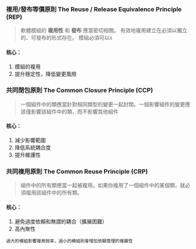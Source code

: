 ### 複用/發布等價原則 The Reuse / Release Equivalence Principle (REP)

> 軟體模組的 **複用性** 和 **發布** 應當密切相關。
> 有效地複用建立在必須以獨立的、可發布的形式存在。
> 模組必須可以x

#### 核心：
1. 模組的複用
2. 提升穩定性，降低變更風險

### 共同閉包原則 The Common Closure Principle (CCP)

  > 一個組件中的類應當針對相同類型的變更一起封閉。一個影響組件的變更應該僅影響該組件中的類，而不影響其他組件

#### 核心：
1. 減少影響範圍
2. 降低系統耦合度
3. 提升維護性

### 共同複用原則 The Common Reuse Principle (CRP)

> 組件中的所有類應當一起被複用。如果你複用了一個組件中的某個類，就必須複用該組件中的所有類。

#### 核心：
1. 避免過度依賴和無謂的耦合（擴展困難）
2. 高內聚性


```
過大的模組影響複用效率，過小的模組則會增加依賴管理的複雜性
```